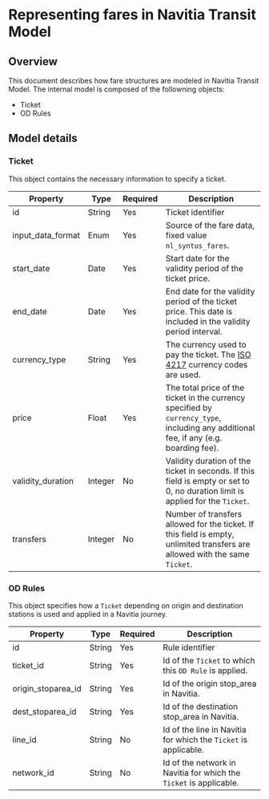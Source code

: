 # Representing fares in Navitia Transit Model
## Overview
This document describes how fare structures are modeled in Navitia Transit Model. The internal model is composed of the followning objects:
- Ticket
- OD Rules

## Model details
### Ticket
This object contains the necessary information to specify a ticket.

Property | Type | Required | Description
--- | --- | --- | ---
id | String | Yes | Ticket identifier
input_data_format | Enum | Yes | Source of the fare data, fixed value `nl_syntus_fares`.
start_date | Date | Yes | Start date for the validity period of the ticket price.
end_date | Date | Yes | End date for the validity period of the ticket price. This date is included in the validity period interval.
currency_type | String | Yes | The currency used to pay the ticket. The [ISO 4217](https://en.wikipedia.org/wiki/ISO_4217#Active_codes) currency codes are used.
price | Float | Yes | The total price of the ticket in the currency specified by `currency_type`, including any additional fee, if any (e.g. boarding fee).
validity_duration | Integer | No | Validity duration of the ticket in seconds. If this field is empty or set to 0, no duration limit is applied for the `Ticket`.
transfers | Integer | No | Number of transfers allowed for the ticket. If this field is empty, unlimited transfers are allowed with the same `Ticket`.

### OD Rules
This object specifies how a `Ticket` depending on origin and destination stations is used and applied in a Navitia journey.

Property | Type | Required | Description
--- | --- | --- | ---
id | String | Yes | Rule identifier
ticket_id | String | Yes | Id of the `Ticket` to which this `OD Rule` is applied.
origin_stoparea_id | String | Yes | Id of the origin stop_area in Navitia.
dest_stoparea_id | String | Yes | Id of the destination stop_area in Navitia.
line_id | String | No | Id of the line in Navitia for which the `Ticket` is applicable.
network_id | String | No | Id of the network in Navitia for which the `Ticket` is applicable.
